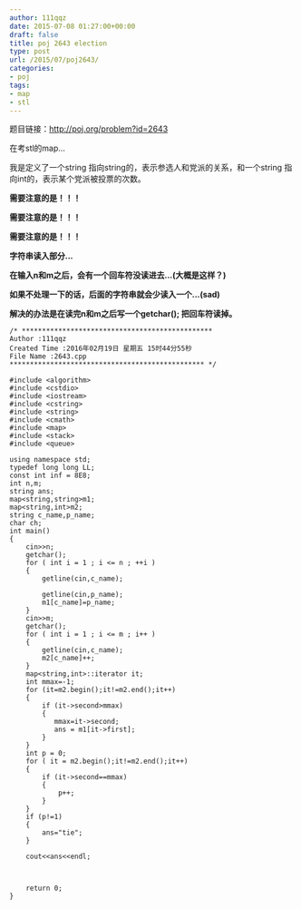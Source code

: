 ```yaml
---
author: 111qqz
date: 2015-07-08 01:27:00+00:00
draft: false
title: poj 2643 election
type: post
url: /2015/07/poj2643/
categories:
- poj
tags:
- map
- stl
---
```


题目链接：http://poj.org/problem?id=2643







在考stl的map...




我是定义了一个string 指向string的，表示参选人和党派的关系，和一个string 指向int的，表示某个党派被投票的次数。




**需要注意的是！！！**




****需要注意的是！！！****




********需要注意的是！！！********







**字符串读入部分...**




**在输入n和m之后，会有一个回车符没读进去...(大概是这样？)**




**如果不处理一下的话，后面的字符串就会少读入一个...(sad)**




**解决的办法是在读完n和m之后写一个getchar(); 把回车符读掉。**





 

    
    /* ***********************************************
    Author :111qqz
    Created Time :2016年02月19日 星期五 15时44分55秒
    File Name :2643.cpp
    ************************************************ */
    
    #include <algorithm>
    #include <cstdio>
    #include <iostream>
    #include <cstring>
    #include <string>
    #include <cmath>
    #include <map>
    #include <stack>
    #include <queue>
    
    using namespace std;
    typedef long long LL;
    const int inf = 8E8;
    int n,m;
    string ans;
    map<string,string>m1;
    map<string,int>m2;
    string c_name,p_name;
    char ch;
    int main()
    {
        cin>>n;
        getchar();
        for ( int i = 1 ; i <= n ; ++i )
        {
            getline(cin,c_name);
    
            getline(cin,p_name);
            m1[c_name]=p_name;
        }
        cin>>m;
        getchar();
        for ( int i = 1 ; i <= m ; i++ )
        {
            getline(cin,c_name);
            m2[c_name]++;
        }
        map<string,int>::iterator it;
        int mmax=-1;
        for (it=m2.begin();it!=m2.end();it++)
        {
            if (it->second>mmax)
            {
               mmax=it->second;
               ans = m1[it->first];
            }
        }
        int p = 0;
        for ( it = m2.begin();it!=m2.end();it++)
        {
            if (it->second==mmax)
            {
                p++;
            }
        }
        if (p!=1)
        {
            ans="tie";
        }
    
        cout<<ans<<endl;
    
    
    
    	return 0;
    }
    



